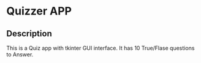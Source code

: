 # Quizzer APP

## Description
This is a Quiz app with tkinter GUI interface.
It has 10 True/Flase questions to Answer.